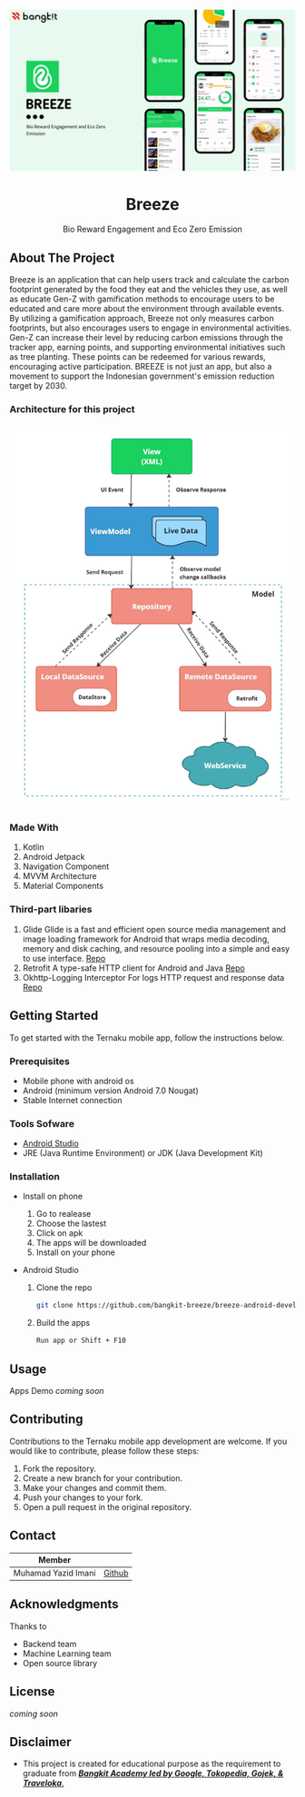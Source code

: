 <div id="top"></div>


<!-- PROJECT LOGO -->
<br />
<div align="center">
  
  ![Banner App](https://github.com/bangkit-breeze/.github/blob/main/profile/public/Application%20showcase.png)
  <h1 align="center">Breeze</h1>
  <p align="center">Bio Reward Engagement and Eco Zero Emission
</p>
</div>

## About The Project
Breeze is an application that can help users track and calculate the carbon footprint generated by the food they eat and the vehicles they use, as well as educate Gen-Z with gamification methods to encourage users to be educated and care more about the environment through available events. By utilizing a gamification approach, Breeze not only measures carbon footprints, but also encourages users to engage in environmental activities. Gen-Z can increase their level by reducing carbon emissions through the tracker app, earning points, and supporting environmental initiatives such as tree planting. These points can be redeemed for various rewards, encouraging active participation. BREEZE is not just an app, but also a movement to support the Indonesian government's emission reduction target by 2030.

### Architecture for this project
![Android Architecture Breeze](https://github.com/bangkit-breeze/.github/blob/main/profile/public/architecture%20MD.jpg)

### Made With

 1. Kotlin
 2. Android Jetpack
 3. Navigation Component
 4. MVVM Architecture
 5. Material Components

### Third-part libaries

 1. Glide
	Glide is a fast and efficient open source media management and image loading framework for Android that wraps media decoding, memory and disk caching, and resource pooling into a simple and easy to use interface. [Repo](https://github.com/bumptech/glide)
2. Retrofit
A type-safe HTTP client for Android and Java
 [Repo](https://github.com/square/retrofit)
3. Okhttp-Logging Interceptor
For logs HTTP request and response data
 [Repo](https://github.com/square/okhttp/tree/master/okhttp-logging-interceptor)
 
 

<!-- GETTING STARTED -->
## Getting Started

To get started with the Ternaku mobile app, follow the instructions below.

### Prerequisites

- Mobile phone with android os
- Android (minimum version Android 7.0 Nougat)
- Stable Internet connection

### Tools Sofware

- [Android Studio](https://developer.android.com/studio)
- JRE (Java Runtime Environment) or JDK (Java Development Kit)
  
### Installation
- Install on phone
	1. Go to realease 
	2. Choose the lastest
	3. Click on apk
	4. The apps will be downloaded
	5. Install on your phone

- Android Studio

	1. Clone the repo
	   ```sh
	   git clone https://github.com/bangkit-breeze/breeze-android-development.git
	   ```
	2. Build the apps
	   ```sh
	   Run app or Shift + F10
	   ```

## Usage

Apps Demo
*coming soon*


## Contributing

Contributions to the Ternaku mobile app development are welcome. If you would like to contribute, please follow these steps:

1. Fork the repository.
2. Create a new branch for your contribution.
3. Make your changes and commit them.
4. Push your changes to your fork.
5. Open a pull request in the original repository.

<!-- CONTACT -->
## Contact

| Member |  |
|--|--|
| Muhamad Yazid Imani |[Github](https://github.com/pierreviences)  |

<!-- ACKNOWLEDGMENTS -->
## Acknowledgments

Thanks to

- Backend team
- Machine Learning team
- Open source library

## License

*coming soon*

## Disclaimer
-   This project is created for educational purpose as the requirement to graduate from [**_Bangkit Academy led by Google, Tokopedia, Gojek, & Traveloka_**.](https://www.linkedin.com/company/bangkit-academy/mycompany/)
